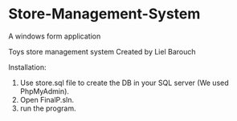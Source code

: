 # Store-Management-System
A windows form application

Toys store management system
Created by Liel Barouch

Installation:
1. Use store.sql file to create the DB in your SQL server (We used PhpMyAdmin).
2. Open FinalP.sln.
3. run the program.
